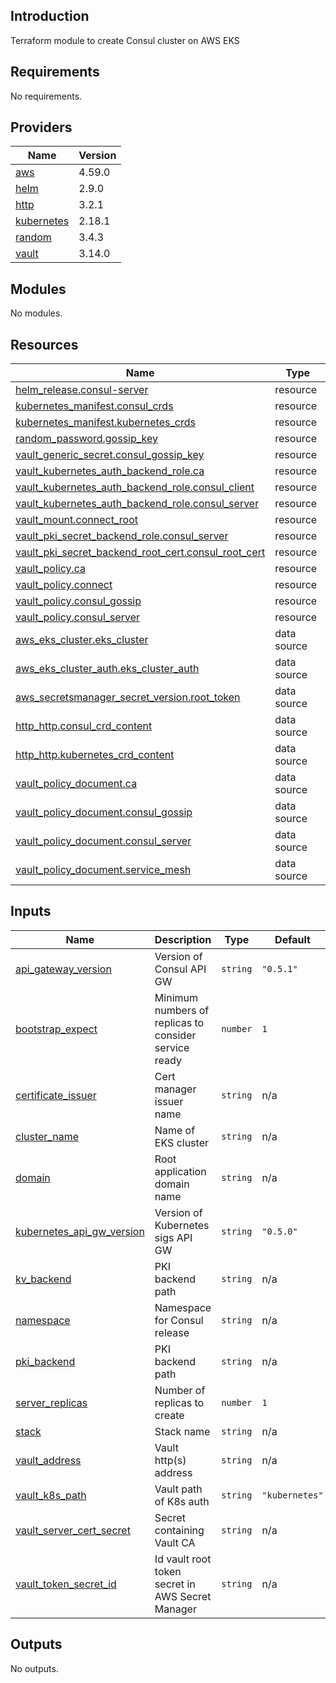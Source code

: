 ## Introduction
Terraform module to create Consul cluster on AWS EKS

<!-- BEGIN_TF_DOCS -->
## Requirements

No requirements.

## Providers

| Name | Version |
|------|---------|
| <a name="provider_aws"></a> [aws](#provider\_aws) | 4.59.0 |
| <a name="provider_helm"></a> [helm](#provider\_helm) | 2.9.0 |
| <a name="provider_http"></a> [http](#provider\_http) | 3.2.1 |
| <a name="provider_kubernetes"></a> [kubernetes](#provider\_kubernetes) | 2.18.1 |
| <a name="provider_random"></a> [random](#provider\_random) | 3.4.3 |
| <a name="provider_vault"></a> [vault](#provider\_vault) | 3.14.0 |

## Modules

No modules.

## Resources

| Name | Type |
|------|------|
| [helm_release.consul-server](https://registry.terraform.io/providers/hashicorp/helm/latest/docs/resources/release) | resource |
| [kubernetes_manifest.consul_crds](https://registry.terraform.io/providers/hashicorp/kubernetes/latest/docs/resources/manifest) | resource |
| [kubernetes_manifest.kubernetes_crds](https://registry.terraform.io/providers/hashicorp/kubernetes/latest/docs/resources/manifest) | resource |
| [random_password.gossip_key](https://registry.terraform.io/providers/hashicorp/random/latest/docs/resources/password) | resource |
| [vault_generic_secret.consul_gossip_key](https://registry.terraform.io/providers/hashicorp/vault/latest/docs/resources/generic_secret) | resource |
| [vault_kubernetes_auth_backend_role.ca](https://registry.terraform.io/providers/hashicorp/vault/latest/docs/resources/kubernetes_auth_backend_role) | resource |
| [vault_kubernetes_auth_backend_role.consul_client](https://registry.terraform.io/providers/hashicorp/vault/latest/docs/resources/kubernetes_auth_backend_role) | resource |
| [vault_kubernetes_auth_backend_role.consul_server](https://registry.terraform.io/providers/hashicorp/vault/latest/docs/resources/kubernetes_auth_backend_role) | resource |
| [vault_mount.connect_root](https://registry.terraform.io/providers/hashicorp/vault/latest/docs/resources/mount) | resource |
| [vault_pki_secret_backend_role.consul_server](https://registry.terraform.io/providers/hashicorp/vault/latest/docs/resources/pki_secret_backend_role) | resource |
| [vault_pki_secret_backend_root_cert.consul_root_cert](https://registry.terraform.io/providers/hashicorp/vault/latest/docs/resources/pki_secret_backend_root_cert) | resource |
| [vault_policy.ca](https://registry.terraform.io/providers/hashicorp/vault/latest/docs/resources/policy) | resource |
| [vault_policy.connect](https://registry.terraform.io/providers/hashicorp/vault/latest/docs/resources/policy) | resource |
| [vault_policy.consul_gossip](https://registry.terraform.io/providers/hashicorp/vault/latest/docs/resources/policy) | resource |
| [vault_policy.consul_server](https://registry.terraform.io/providers/hashicorp/vault/latest/docs/resources/policy) | resource |
| [aws_eks_cluster.eks_cluster](https://registry.terraform.io/providers/hashicorp/aws/latest/docs/data-sources/eks_cluster) | data source |
| [aws_eks_cluster_auth.eks_cluster_auth](https://registry.terraform.io/providers/hashicorp/aws/latest/docs/data-sources/eks_cluster_auth) | data source |
| [aws_secretsmanager_secret_version.root_token](https://registry.terraform.io/providers/hashicorp/aws/latest/docs/data-sources/secretsmanager_secret_version) | data source |
| [http_http.consul_crd_content](https://registry.terraform.io/providers/hashicorp/http/latest/docs/data-sources/http) | data source |
| [http_http.kubernetes_crd_content](https://registry.terraform.io/providers/hashicorp/http/latest/docs/data-sources/http) | data source |
| [vault_policy_document.ca](https://registry.terraform.io/providers/hashicorp/vault/latest/docs/data-sources/policy_document) | data source |
| [vault_policy_document.consul_gossip](https://registry.terraform.io/providers/hashicorp/vault/latest/docs/data-sources/policy_document) | data source |
| [vault_policy_document.consul_server](https://registry.terraform.io/providers/hashicorp/vault/latest/docs/data-sources/policy_document) | data source |
| [vault_policy_document.service_mesh](https://registry.terraform.io/providers/hashicorp/vault/latest/docs/data-sources/policy_document) | data source |

## Inputs

| Name | Description | Type | Default | Required |
|------|-------------|------|---------|:--------:|
| <a name="input_api_gateway_version"></a> [api\_gateway\_version](#input\_api\_gateway\_version) | Version of Consul API GW | `string` | `"0.5.1"` | no |
| <a name="input_bootstrap_expect"></a> [bootstrap\_expect](#input\_bootstrap\_expect) | Minimum numbers of replicas to consider service ready | `number` | `1` | no |
| <a name="input_certificate_issuer"></a> [certificate\_issuer](#input\_certificate\_issuer) | Cert manager issuer name | `string` | n/a | yes |
| <a name="input_cluster_name"></a> [cluster\_name](#input\_cluster\_name) | Name of EKS cluster | `string` | n/a | yes |
| <a name="input_domain"></a> [domain](#input\_domain) | Root application domain name | `string` | n/a | yes |
| <a name="input_kubernetes_api_gw_version"></a> [kubernetes\_api\_gw\_version](#input\_kubernetes\_api\_gw\_version) | Version of Kubernetes sigs API GW | `string` | `"0.5.0"` | no |
| <a name="input_kv_backend"></a> [kv\_backend](#input\_kv\_backend) | PKI backend path | `string` | n/a | yes |
| <a name="input_namespace"></a> [namespace](#input\_namespace) | Namespace for Consul release | `string` | n/a | yes |
| <a name="input_pki_backend"></a> [pki\_backend](#input\_pki\_backend) | PKI backend path | `string` | n/a | yes |
| <a name="input_server_replicas"></a> [server\_replicas](#input\_server\_replicas) | Number of replicas to create | `number` | `1` | no |
| <a name="input_stack"></a> [stack](#input\_stack) | Stack name | `string` | n/a | yes |
| <a name="input_vault_address"></a> [vault\_address](#input\_vault\_address) | Vault http(s) address | `string` | n/a | yes |
| <a name="input_vault_k8s_path"></a> [vault\_k8s\_path](#input\_vault\_k8s\_path) | Vault path of K8s auth | `string` | `"kubernetes"` | no |
| <a name="input_vault_server_cert_secret"></a> [vault\_server\_cert\_secret](#input\_vault\_server\_cert\_secret) | Secret containing Vault CA | `string` | n/a | yes |
| <a name="input_vault_token_secret_id"></a> [vault\_token\_secret\_id](#input\_vault\_token\_secret\_id) | Id vault root token secret in AWS Secret Manager | `string` | n/a | yes |

## Outputs

No outputs.
<!-- END_TF_DOCS -->
